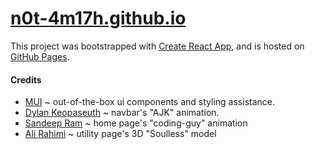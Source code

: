 # [n0t-4m17h.github.io](www.n0t-4m17h.github.io)

This project was bootstrapped with [Create React App](https://github.com/facebook/create-react-app), and is hosted on [GitHub Pages](https://pages.github.com/).

#### Credits

- [MUI](https://mui.com/) ~ out-of-the-box ui components and styling assistance.
- [Dylan Keopaseuth](https://www.linkedin.com/in/dylan-keopaseuth-b9211723b/) ~ navbar's "AJK" animation.
- [Sandeep Ram](https://lottiefiles.com/k1i7q4d731txh025) ~ home page's "coding-guy" animation
- [Ali Rahimi](https://sketchfab.com/3d-models/soulless-1a18f6f206b14073884e1a9c31c03cbc) ~ utility page's 3D "Soulless" model